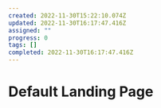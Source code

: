 ```yaml
---
created: 2022-11-30T15:22:10.074Z
updated: 2022-11-30T16:17:47.416Z
assigned: ""
progress: 0
tags: []
completed: 2022-11-30T16:17:47.416Z
---
```


# Default Landing Page
